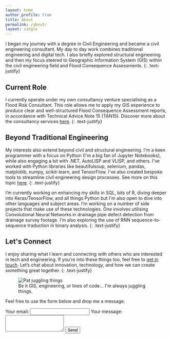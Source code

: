 ```yaml
---
layout: home
author_profile: true
title: About
permalink: /about/
layout: single
---
```




I began my journey with a degree in Civil Engineering and became a civil engineering consultant. My day to day work combines traditional engineering and digital tech. I also briefly explored structural engineering and then my focus steered to Geographic Information System (GIS) within the civil engineering field and Flood Consequence Assessments.
{: .text-justify}

## Current Role
I currently operate under my own consultancy venture specialising as a Flood Risk Consultant. This role allows me to apply my GIS experience to produce clear and well-structured Flood Consequence Assessment reports, in accordance with Technical Advice Note 15 (TAN15). Discover more about the consultancy services [here](/FCA/).
{: .text-justify}

## Beyond Traditional Engineering
My interests also extend beyond civil and structural engineering. I'm a keen programmer with a focus on Python (I'm a big fan of Jupyter Notebooks), while also engaging a bit with .NET, AutoLISP and VLISP, and others. I’ve worked with Python libraries like beautifulsoup, selenium, pandas, matplotlib, numpy, scikit-learn, and TensorFlow. I've also created bespoke tools to streamline civil engineering design processes. See more on this topic [here](https://patryk-obermajer.github.io/help.html).
{: .text-justify}

I’m currently working on enhancing my skills in SQL, bits of R, diving deeper into Keras/TensorFlow, and all things Python but I'm also open to dive into other languages and subject areas. I’m working on a number of side projects that make use of these technologies. One involves utilising Convolutional Neural Networks in drainage pipe defect detection from drainage survey footage. I’m also exploring the use of RNN sequence-to-sequence traduction in binary analysis.
{: .text-justify}

## Let's Connect
I enjoy sharing what I learn and connecting with others who are interested in tech and engineering. If you’re into these things too, feel free to [get in touch](mailto:patryk.obermajer@gmail.com). Let’s chat about innovation, technology, and how we can create something great together.
{: .text-justify}


<figure>
  <img src="{{ site.baseurl }}/assets/images/pat-juggling.png" alt="Pat juggling things"/>
  <figcaption>Be it GIS, engineering, or lines of code... I'm always juggling things.</figcaption>
</figure>

<!-- ![Pat juggling](assets/images/pat-juggling.png) -->

Feel free to use the form below and drop me a message.

<form
  action="https://formspree.io/f/mjvnerzy"
  method="POST"
  
>
  <label>
    Your email:
    <input type="email" name="email" required>
  </label>
  <label>
    Your message:
    <textarea name="message" rows="3" required></textarea>
  </label>
  <!-- your other form fields go here -->
  <button type="submit" class="btn btn--primary">Send</button>
</form>